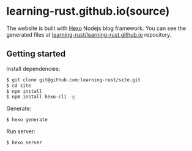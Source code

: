 # learning-rust.github.io(source)

The website is built with [Hexo](https://hexo.io/) Nodejs blog framework. You can see the generated files at [learning-rust/learning-rust.github.io](https://github.com/learning-rust/learning-rust.github.io) repository.

## Getting started

Install dependencies:

``` bash
$ git clone git@github.com:learning-rust/site.git
$ cd site
$ npm install
$ npm install hexo-cli -g
```

Generate:

``` bash
$ hexo generate
```

Run server:

``` bash
$ hexo server
```
